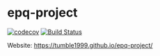 # epq-project
[![codecov](https://codecov.io/gh/tumble1999/epq-project/branch/master/graph/badge.svg)](https://codecov.io/gh/tumble1999/epq-project)
[![Build Status](https://travis-ci.org/tumble1999/epq-project.svg?branch=master)](https://travis-ci.org/tumble1999/epq-project)


Website: 
https://tumble1999.github.io/epq-project/
